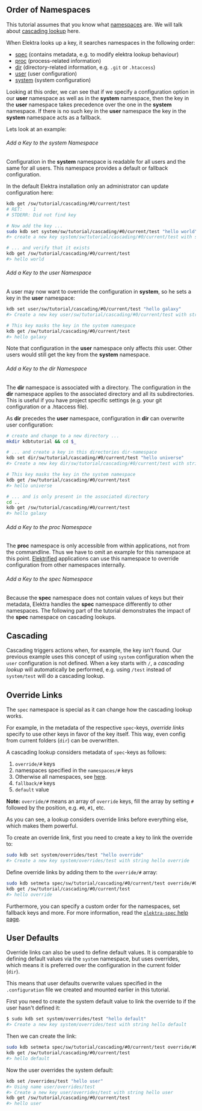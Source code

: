 ## Order of Namespaces ##

This tutorial assumes that you know what [namespaces](/doc/tutorials/namespaces.md) are. We will talk about [cascading lookup](/doc/help/elektra-cascading.md) here.

When Elektra looks up a key, it searches namespaces in the following order:

 * [spec](https://github.com/ElektraInitiative/libelektra/blob/master/doc/help/elektra-namespaces.md#spec) (contains metadata, e.g. to modify elektra lookup behaviour)
 * [proc](https://github.com/ElektraInitiative/libelektra/blob/master/doc/help/elektra-namespaces.md#proc) (process-related information)
 * [dir](https://github.com/ElektraInitiative/libelektra/blob/master/doc/help/elektra-namespaces.md#dir) (directory-related information, e.g. `.git` or `.htaccess`)
 * [user](https://github.com/ElektraInitiative/libelektra/blob/master/doc/help/elektra-namespaces.md#user) (user configuration)
 * [system](https://github.com/ElektraInitiative/libelektra/blob/master/doc/help/elektra-namespaces.md#system) (system configuration)

Looking at this order, we can see that if we specify a configuration option in our **user** namespace as well as in the **system** namespace, then the key in the **user** namespace takes precedence over the one in the **system** namespace. If there is no such key in the **user** namespace the key in the **system** namespace acts as a fallback.

Lets look at an example:

###### Add a Key to the system Namespace ######

Configuration in the **system** namespace is readable for all users and the same for all users. This namespace provides a default or fallback configuration.

In the default Elektra installation only an administrator can update configuration here:

```sh
kdb get /sw/tutorial/cascading/#0/current/test
# RET:    1
# STDERR: Did not find key

# Now add the key ...
sudo kdb set system/sw/tutorial/cascading/#0/current/test "hello world"
#> create a new key system/sw/tutorial/cascading/#0/current/test with string hello world

# ... and verify that it exists
kdb get /sw/tutorial/cascading/#0/current/test
#> hello world
```

###### Add a Key to the user Namespace ######

A user may now want to override the configuration in **system**, so he sets a key in the **user** namespace:

```sh
kdb set user/sw/tutorial/cascading/#0/current/test "hello galaxy"
#> Create a new key user/sw/tutorial/cascading/#0/current/test with string hello galaxy

# This key masks the key in the system namespace
kdb get /sw/tutorial/cascading/#0/current/test
#> hello galaxy
```

Note that configuration in the **user** namespace only affects _this_ user. Other users would still get the key from the **system** namespace.

###### Add a Key to the dir Namespace ######

The **dir** namespace is associated with a directory. The configuration in the **dir** namespace applies to the associated directory and all its subdirectories.
This is useful if you have project specific settings (e.g. your git configuration or a .htaccess file).

As **dir** precedes the **user** namespace, configuration in **dir** can overwrite user configuration:

```sh
# create and change to a new directory ...
mkdir kdbtutorial && cd $_

# ... and create a key in this directories dir-namespace
kdb set dir/sw/tutorial/cascading/#0/current/test "hello universe"
#> Create a new key dir/sw/tutorial/cascading/#0/current/test with string hello universe

# This key masks the key in the system namespace
kdb get /sw/tutorial/cascading/#0/current/test
#> hello universe

# ... and is only present in the associated directory
cd ..
kdb get /sw/tutorial/cascading/#0/current/test
#> hello galaxy
```

###### Add a Key to the proc Namespace ######

The **proc** namespace is only accessible from within applications, not from the commandline. Thus we have to omit an example for this namespace at this point.
[Elektrified](/doc/help/elektra-glossary.md) applications can use this namespace to override configuration from other namespaces internally.

###### Add a Key to the spec Namespace ######

Because the **spec** namespace does not contain values of keys but their metadata, Elektra handles the **spec** namespace differently to other namespaces. The following part of the tutorial demonstrates the impact of the **spec** namespace on cascading lookups.

## Cascading ##

Cascading triggers actions when, for example, the key isn't found.
Our previous example uses this concept of using `system` configuration
when the `user` configuration is not defined. When a key starts with `/`, a
*cascading lookup* will automatically be performed, e.g. using `/test` instead
of `system/test` will do a cascading lookup.


## Override Links ##

The `spec` namespace is special as it can change how the cascading
lookup works.

For example, in the metadata of the respective `spec`-keys, *override links*
specify to use other keys in favor of the key itself. This way, even
config from current folders (`dir`) can be overwritten.

A cascading lookup considers metadata of `spec`-keys as follows:

 1. `override/#` keys
 2. namespaces specified in the `namespaces/#` keys
 3. Otherwise all namespaces, see [here](/doc/help/elektra-namespaces.md).
 4. `fallback/#` keys
 5. `default` value 

**Note:** `override/#` means an array of `override` keys, fill the array by
          setting `#` followed by the position, e.g. `#0`, `#1`, etc.

As you can see, a lookup considers override links before everything else, which
makes them powerful.

To create an override link, first you need to create a key to link the override
to:

```sh
sudo kdb set system/overrides/test "hello override"
#> Create a new key system/overrides/test with string hello override
```

Define override links by adding them to the `override/#` array:

```sh
sudo kdb setmeta spec/sw/tutorial/cascading/#0/current/test override/#0 /overrides/test
kdb get /sw/tutorial/cascading/#0/current/test
#> hello override
```

Furthermore, you can specify a custom order for the namespaces, set fallback
keys and more. For more information, read the [`elektra-spec` help page](/doc/help/elektra-spec.md).


## User Defaults ##

Override links can also be used to define default values. It is comparable to
defining default values via the `system` namespace, but uses overrides, which
means it is preferred over the configuration in the current folder (`dir`).

This means that user defaults overwrite values specified in the `.configuration`
file we created and mounted earlier in this tutorial.

First you need to create the system default value to link the override to if the
user hasn't defined it:

```sh
$ sudo kdb set system/overrides/test "hello default"
#> Create a new key system/overrides/test with string hello default
```

Then we can create the link:

```sh
sudo kdb setmeta spec/sw/tutorial/cascading/#0/current/test override/#0 /overrides/test
kdb get /sw/tutorial/cascading/#0/current/test
#> hello default
```

Now the user overrides the system default:

```sh
kdb set /overrides/test "hello user"
#> Using name user/overrides/test
#> Create a new key user/overrides/test with string hello user
kdb get /sw/tutorial/cascading/#0/current/test
#> hello user
```
